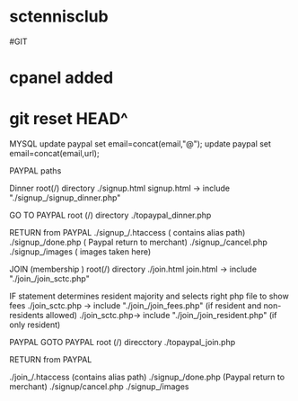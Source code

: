 # sctennisclub
#GIT
# cpanel added 
# git reset HEAD^

MYSQL
update paypal set email=concat(email,"@");
update paypal set email=concat(email,url);

PAYPAL paths

Dinner
root(/) directory   ./signup.html
signup.html -> include "./signup_/signup_dinner.php"


GO TO PAYPAL 
root (/) directory   ./topaypal_dinner.php

RETURN from PAYPAL
./signup_/.htaccess ( contains alias path)
./signup_/done.php  ( Paypal return to merchant)
./signup_/cancel.php 
./signup_/images   ( images taken here)


JOIN (membership )
root(/) directory   ./join.html
join.html -> include "./join_/join_sctc.php"

IF statement determines resident majority and selects right php file to show fees
./join_sctc.php -> include "./join_/join_fees.php"   (if resident and non-residents allowed)
./join_sctc.php-> include "./join_/join_resident.php"  (if only resident)

PAYPAL
GOTO PAYPAL
root (/) direcctory  ./topaypal_join.php

RETURN from PAYPAL

./join_/.htaccess  (contains alias path)
./signup_/done.php (Paypal return to merchant)
./signup/cancel.php
./signup_/images

